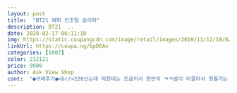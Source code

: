 ```yaml
---
layout: post 
title:  "BT21 해피 인조털 슬리퍼" 
description: BT21  ..
date: 2020-02-17 06:11:18 
img: https://static.coupangcdn.com/image/retail/images/2019/11/12/18/6/7f806c36-9cdb-4044-87fe-e539a5e1c5a7.jpg 
linkUrl: https://coupa.ng/bpDEAv 
categories: [1007] 
color: 212121 
price: 9900 
author: Ask View Shop 
cont:  "●구매후기●<br/>220신는데 저한테는 조금커서 한번씩 ㅋㅋ발이 미끌려서 헛돌기는 하지만<br/>2주정도 매일 신었는데<br/>——————<br/> -<br/>가볍게 신고 왔다갔다 하려고 샀는데 너무 딱 좋아요 ㅎㅎㅎㅎㅎ<br/>강추!<br/>같이 원에 보내는 언니들이 슬리퍼 신는 저보고 매번 발 시렵다고 걱정해서 겸사겸사 샀는데<br/>근데 완전 애용하고있어요ㅋㅋ<br/>다리다쳐서 밖에서 잠깐 신을거 찾다가 귀여워서 구매했어요<br/>따뜻해보이고 좋다고 하네요 ㅎㅎㅎㅎㅎㅎㅎㅎㅎ<br/>몰랐네요.<br/> 너무 따뜻하고 부드럽습니다 ㅜㅜ 최고 .<br/>.<br/>!<br/>신고나가봤는데ㅋㅋ발 진짜 따뜬해요 발에서 땀남<br/>아이 등원하러 나갈 때 매번 양말 찾아신기 귀찮기도 하고 운동화는 더 귀찮아서<br/>악 너무 귀여워요 ㅜㅜ 종류 다 사고 싶네요 ㅜㅜ 평소 240 신고, 예전에 살 찌기 전에는 235신었어요 ㅋㅋ 그냥 정 사이즈로 샀고, 양말 신고 신으니 라벨이 안에 있는지<br/>완전귀엽고 따뜻하고 편해요ㅜㅜ 넘귀엽<br/>전부 다 사고 싶네요ㅠㅠ<br/>진짜 땀 나기도 해요 ㅋㅋㅋ<br/>진짜너무 편하고 좋음<br/>추운 나라에 사는데 밖에도 막 신고 다닙니다 ㅋㅋㅋㅋㅋ<br/>캐릭터도 귀엽고 색상 무난하고 털 부들부들하고 사이즈도 정사이즈로 괜찮더라구요!<br/>털이 눌려서 ㅋㅋ ㅋㅋ 그래도 너무 따뜻해요 ㅋㅋ<br/>털이 좀 빠지긴 하는데 이런 류의 슬리퍼들은 다 그런 것 같아 크게 신경쓰이진 않아요!<br/>" 
---
```

